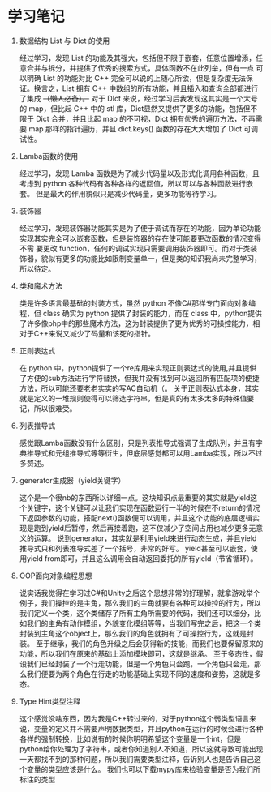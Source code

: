 # 学习笔记

1. 数据结构 List 与 Dict 的使用

   经过学习，发现 List 的功能及其强大，包括但不限于嵌套，任意位置增添，任意合并与拆分，并提供了优秀的搜索方式，具体函数不在此列举，但有一点
   可以明确 List 的功能对比 C++ 完全可以说的上随心所欲，但是复杂度无法保证。换言之，List 拥有 C++ 中数组的所有功能，并且插入和查询全部都进行了集成
   ~~（懒人必备）。~~
   对于 DIct 来说，经过学习后我发现这其实是一个大号的 map，但比起 C++ 中的 stl 库，Dict显然又提供了更多的功能，包括但不限于 Dict 合并，并且比起 map 的不可视，Dict 拥有优秀的遍历方法，不再需要 map 那样的指针遍历，并且  dict.keys()  函数的存在大大增加了 Dict 可调试性。
2. Lamba函数的使用

   经过学习，发现 Lamba 函数是为了减少代码量以及形式化调用各种函数，且考虑到 python 各种代码有各种各样的返回值，所以可以与各种函数进行嵌套。
   但是最大的作用貌似只是减少代码量，更多功能等待学习。
3. 装饰器

   经过学习，发现装饰器功能其实是为了便于调试而存在的功能，因为单论功能实现其实完全可以嵌套函数，但是装饰器的存在使可能要更改函数的情况变得不需
   要更改 function，任何的调试实现只需要调用装饰器即可。而对于类装饰器，貌似有更多的功能比如限制变量单一，但是类的知识我尚未完整学习，所以待定。
4. 类和魔术方法

   类是许多语言最基础的封装方式，虽然 python 不像C#那样专门面向对象编程，但 class 确实为 python 提供了封装的能力，而在 class 中，python提供了许多像php中的那些魔术方法，这为封装提供了更为优秀的可操控能力，相对于C++来说又减少了码量和该死的指针。
5. 正则表达式

   在 python 中，python提供了一个re库用来实现正则表达式的使用,并且提供了方便的sub方法进行字符替换，但我并没有找到可以返回所有匹配项的便捷方法，所以可能还要老老实实的写AC自动机（。
   关于正则表达式本身，其实就是定义的一堆规则使得可以筛选字符串，但是真的有太多太多的特殊值要记，所以很难受。
6. 列表推导式

   感觉跟Lamba函数没有什么区别，只是列表推导式强调了生成队列，并且有字典推导式和元组推导式等等衍生，但底层感觉都可以用Lamba实现，所以不过多赘述。
7. generator生成器（yield关键字）

   这个是一个很nb的东西所以详细一点。这块知识点最重要的其实就是yield这个关键字，这个关键可以让我们实现在函数运行一半的时候在不return的情况下返回参数的功能，搭配next()函数便可以调用，并且这个功能的底层逻辑实现是跑到yield后暂停，然后再接着跑，这不仅减少了空间占用也减少更多无意义的运算。
   说到generator，其实就是利用yield来进行动态生成，并且yield推导式只和列表推导式差了一个括号，非常的好写。
   yield甚至可以嵌套，使用yield from即可，并且这么调用会自动返回委托的所有yield（节省循环）。
8. OOP面向对象编程思想

   说实话我觉得在学习过C#和Unity之后这个思想非常的好理解，就拿游戏举个例子，我们操控的是主角，那么我们的主角就要有各种可以操控的行为，所以我们定义一个类，这个类储存了所有主角所需要的代码，我们还可以细分，比如我们的主角有动作模组，外貌变化模组等等，当我们写完之后，把这一个类封装到主角这个object上，那么我们的角色就拥有了可操控行为，这就是封装。
   至于继承，我们的角色升级之后会获得新的技能，而我们也要保留原来的功能，所以我们在原来的基础上添加模块即可，这就是继承。
   至于多态性，假设我们已经封装了一个行走功能，但是一个角色只会跑，一个角色只会走，那么我们便要为两个角色在行走的功能基础上实现不同的速度和姿势，这就是多态。
9. Type Hint类型注释

   这个感觉没啥东西，因为我是C++转过来的，对于python这个弱类型语言来说，变量的定义并不需要声明数据类型，并且python在运行的时候会进行各种各样的强制转换，比如说有的时候你明明希望这个变量是一个int，但是python给你处理为了字符串，或者你知道别人不知道，所以这就导致可能出现一天都找不到的那种问题，所以我们需要类型注释，告诉别人也是告诉自己这个变量的类型应该是什么。
   我们也可以下载mypy库来检验变量是否为我们所标注的类型
